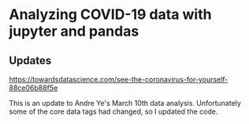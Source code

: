 # Analyzing COVID-19 data with jupyter and pandas

## Updates
https://towardsdatascience.com/see-the-coronavirus-for-yourself-88ce06b88f5e

This is an update to Andre Ye's March 10th data analysis. Unfortunately some of the core data tags had changed, so I updated the code.
